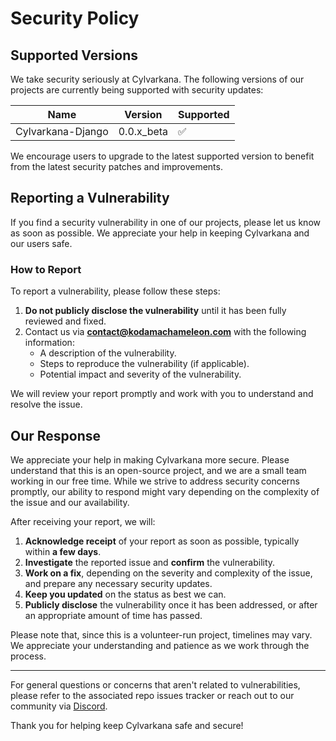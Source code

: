 # Security Policy

## Supported Versions

We take security seriously at Cylvarkana. The following versions of our projects are currently being supported with security updates:

| Name              | Version    | Supported          |
|-------------------|------------|--------------------|
| Cylvarkana-Django | 0.0.x_beta | :white_check_mark:  |

We encourage users to upgrade to the latest supported version to benefit from the latest security patches and improvements.

## Reporting a Vulnerability

If you find a security vulnerability in one of our projects, please let us know as soon as possible. We appreciate your help in keeping Cylvarkana and our users safe.

### How to Report

To report a vulnerability, please follow these steps:

1. **Do not publicly disclose the vulnerability** until it has been fully reviewed and fixed.
2. Contact us via **contact@kodamachameleon.com** with the following information:
   - A description of the vulnerability.
   - Steps to reproduce the vulnerability (if applicable).
   - Potential impact and severity of the vulnerability.

We will review your report promptly and work with you to understand and resolve the issue.

## Our Response

We appreciate your help in making Cylvarkana more secure. Please understand that this is an open-source project, and we are a small team working in our free time. While we strive to address security concerns promptly, our ability to respond might vary depending on the complexity of the issue and our availability.

After receiving your report, we will:

1. **Acknowledge receipt** of your report as soon as possible, typically within **a few days**.
2. **Investigate** the reported issue and **confirm** the vulnerability.
3. **Work on a fix**, depending on the severity and complexity of the issue, and prepare any necessary security updates.
4. **Keep you updated** on the status as best we can.
5. **Publicly disclose** the vulnerability once it has been addressed, or after an appropriate amount of time has passed.

Please note that, since this is a volunteer-run project, timelines may vary. We appreciate your understanding and patience as we work through the process.

---

For general questions or concerns that aren't related to vulnerabilities, please refer to the associated repo issues tracker or reach out to our community via [Discord](https://discord.gg/D59w9g6Ptr).

Thank you for helping keep Cylvarkana safe and secure!
